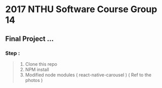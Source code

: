 # 2017 NTHU Software Course Group 14

## Final Project ...

### Step :

> 1. Clone this repo
> 2. NPM install
> 3. Modified node modules ( react-native-carousel ) ( Ref to the photos )
